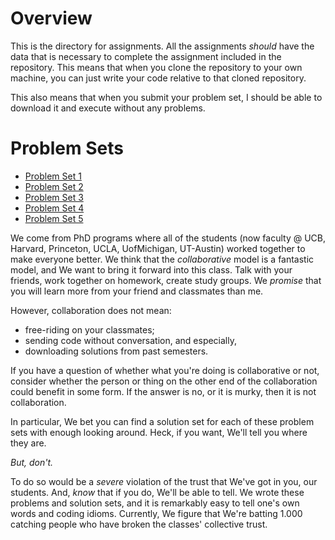 # Overview 
This is the directory for assignments. All the assignments _should_
have the data that is necessary to complete the assignment included in
the repository. This means that when you clone the repository to your
own machine, you can just write your code relative to that cloned
repository. 

This also means that when you submit your problem set, I should be
able to download it and execute without any problems.

# Problem Sets 

- [Problem Set 1](https://github.prod.oc.2u.com/UCB-MIDS/info290-ps1-fall2019)
- [Problem Set 2](https://github.prod.oc.2u.com/UCB-MIDS/info290-ps2-fall2019)
- [Problem Set 3](https://github.prod.oc.2u.com/UCB-MIDS/info290-ps3-fall2019)
- [Problem Set 4](https://github.prod.oc.2u.com/UCB-MIDS/info290-ps4-fall2019)
- [Problem Set 5](https://github.prod.oc.2u.com/UCB-MIDS/info290-ps5-fall2019)

We come from PhD programs where all of the students (now
faculty @ UCB, Harvard, Princeton, UCLA, UofMichigan, UT-Austin)
worked together to make everyone better. We think that the
*collaborative* model  is a fantastic model, and We want to bring it
forward into this class. Talk with your friends, work together on
homework, create study groups. We _promise_ that you will learn more
from your friend and classmates than me.

However, collaboration does not mean:

- free-riding on your classmates;
- sending code without conversation, and especially, 
- downloading solutions from past semesters.

If you have a question of whether what you're doing is collaborative
or not, consider whether the person or thing on the other end of the
collaboration could benefit in some form. If the answer is no, or it
is murky, then it is not collaboration. 

In particular, We bet you can find a solution set for each of these
problem sets with enough looking around. Heck, if you want, We'll tell
you where they are.

*But, don't.*

To do so would be a _severe_ violation
of the trust that We've got in you, our students. And, _know_ that if you
do, We'll be able to tell. We wrote these problems and solution sets,
and it is remarkably easy to tell one's own words and coding
idioms. Currently, We figure that We're batting 1.000 catching people who
have broken the classes' collective trust. 
